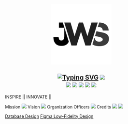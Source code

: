 <section align="center">
  <h1 align="center">
    <a href=""><img src="./public/img/JWS_Logo.png" alt="JWS Logo" width="200"></a>
    <br><br>
    <a href=""><img src="https://readme-typing-svg.herokuapp.com?font=Fira+Code&size=35&pause=1000&color=2962F7&center=true&vCenter=true&width=800&height=50&lines=Welcome+to+JedsWebSys;Jed+Gabinete;Gino+Santos;Jon+Castañeda;Samantha+Callangan;Jherick+Mongcal;Luis+Montinola;Jose+Tuazon" alt="Typing SVG" /></a>
    <img src="https://user-images.githubusercontent.com/73097560/115834477-dbab4500-a447-11eb-908a-139a6edaec5c.gif"/>
    <div align="center">
      <a href=""><img src="https://img.shields.io/badge/Discord-%235865F2.svg?style=for-the-badge&logo=discord&logoColor=white"/></a>
      <a href=""><img src="https://img.shields.io/badge/Facebook-%231877F2.svg?style=for-the-badge&logo=Facebook&logoColor=white"/></a>
      <a href=""><img src="https://img.shields.io/badge/Gmail-D14836?style=for-the-badge&logo=gmail&logoColor=white"/></a>
      <a href=""><img src="https://img.shields.io/badge/Instagram-%23E4405F.svg?style=for-the-badge&logo=Instagram&logoColor=white"></a>
      <a href=""><img src="https://img.shields.io/badge/Outlook-0078D4?style=for-the-badge&logo=microsoft-outlook&logoColor=white"/></a>
    </div>
  </h1>
</section>

INSPIRE || INNOVATE || 

<section align="left">
  <a class="Mission">Mission</a>
  <img src="https://user-images.githubusercontent.com/73097560/115834477-dbab4500-a447-11eb-908a-139a6edaec5c.gif"/>
  <a class="Mission">Vision</a>
  <img src="https://user-images.githubusercontent.com/73097560/115834477-dbab4500-a447-11eb-908a-139a6edaec5c.gif"/>
  <a class="Mission">Organization Officers</a>
  <img src="https://user-images.githubusercontent.com/73097560/115834477-dbab4500-a447-11eb-908a-139a6edaec5c.gif"/>
  <a class="Mission">Credits</a>
  <img src="https://user-images.githubusercontent.com/73097560/115834477-dbab4500-a447-11eb-908a-139a6edaec5c.gif"/>
  <a class="Licence" href="./LICENSE"><img src="https://img.shields.io/github/license/Ileriayo/markdown-badges?style=for-the-badge"/></a>
</section>

[Database Design](https://app.diagrams.net/#G1U5GVPkNJqM-o5JazQdv5tfPeASm7ifgR#%7B%22pageId%22%3A%22srPkq1aNEyuq8fykJdfU%22%7D)
[Figma Low-Fidelity Design](https://www.figma.com/design/4o69gVgksdWPGTIisDNDac/Low-Fid?node-id=2-2&node-type=canvas&t=kQndX4HCPtYYBbjz-0)